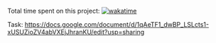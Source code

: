 Total time spent on this project: [![wakatime](https://wakatime.com/badge/user/992f2c32-f468-4d6e-a817-ac32f0029edf/project/0ccc48d9-8aef-45a7-97f1-fc80267dd396.svg)](https://wakatime.com/badge/user/992f2c32-f468-4d6e-a817-ac32f0029edf/project/0ccc48d9-8aef-45a7-97f1-fc80267dd396)

Task: https://docs.google.com/document/d/1qAeTF1_dwBP_LSLcts1-xUSUZioZV4abVXEjJhranKU/edit?usp=sharing
